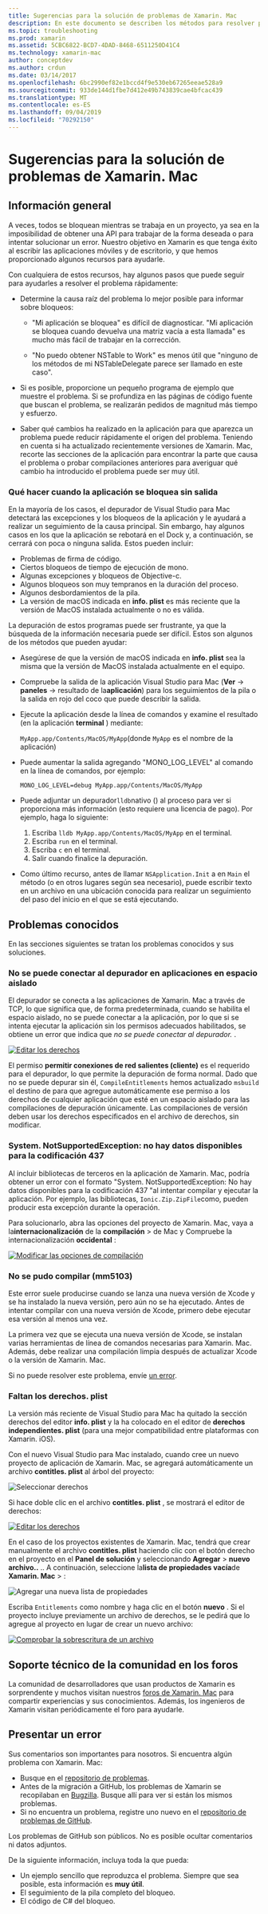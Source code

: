 ```yaml
---
title: Sugerencias para la solución de problemas de Xamarin. Mac
description: En este documento se describen los métodos para resolver problemas que se producen al desarrollar aplicaciones de Xamarin. Mac. También se describen las formas de obtener soporte técnico.
ms.topic: troubleshooting
ms.prod: xamarin
ms.assetid: 5CBC6822-BCD7-4DAD-8468-6511250D41C4
ms.technology: xamarin-mac
author: conceptdev
ms.author: crdun
ms.date: 03/14/2017
ms.openlocfilehash: 6bc2990ef82e1bccd4f9e530eb67265eeae528a9
ms.sourcegitcommit: 933de144d1fbe7d412e49b743839cae4bfcac439
ms.translationtype: MT
ms.contentlocale: es-ES
ms.lasthandoff: 09/04/2019
ms.locfileid: "70292150"
---
```

# <a name="xamarinmac-troubleshooting-tips"></a>Sugerencias para la solución de problemas de Xamarin. Mac

## <a name="overview"></a>Información general

A veces, todos se bloquean mientras se trabaja en un proyecto, ya sea en la imposibilidad de obtener una API para trabajar de la forma deseada o para intentar solucionar un error. Nuestro objetivo en Xamarin es que tenga éxito al escribir las aplicaciones móviles y de escritorio, y que hemos proporcionado algunos recursos para ayudarle.

Con cualquiera de estos recursos, hay algunos pasos que puede seguir para ayudarles a resolver el problema rápidamente:

- Determine la causa raíz del problema lo mejor posible para informar sobre bloqueos:

  - "Mi aplicación se bloquea" es difícil de diagnosticar. "Mi aplicación se bloquea cuando devuelva una matriz vacía a esta llamada" es mucho más fácil de trabajar en la corrección.

  - "No puedo obtener NSTable to Work" es menos útil que "ninguno de los métodos de mi NSTableDelegate parece ser llamado en este caso".

- Si es posible, proporcione un pequeño programa de ejemplo que muestre el problema. Si se profundiza en las páginas de código fuente que buscan el problema, se realizarán pedidos de magnitud más tiempo y esfuerzo.

- Saber qué cambios ha realizado en la aplicación para que aparezca un problema puede reducir rápidamente el origen del problema. Teniendo en cuenta si ha actualizado recientemente versiones de Xamarin. Mac, recorte las secciones de la aplicación para encontrar la parte que causa el problema o probar compilaciones anteriores para averiguar qué cambio ha introducido el problema puede ser muy útil.


### <a name="what-to-do-when-your-app-crashes-with-no-output"></a>Qué hacer cuando la aplicación se bloquea sin salida

En la mayoría de los casos, el depurador de Visual Studio para Mac detectará las excepciones y los bloqueos de la aplicación y le ayudará a realizar un seguimiento de la causa principal. Sin embargo, hay algunos casos en los que la aplicación se rebotará en el Dock y, a continuación, se cerrará con poca o ninguna salida. Estos pueden incluir:

- Problemas de firma de código.
- Ciertos bloqueos de tiempo de ejecución de mono.
- Algunas excepciones y bloqueos de Objective-c.
- Algunos bloqueos son muy tempranos en la duración del proceso.
- Algunos desbordamientos de la pila.
- La versión de macOS indicada en **info. plist** es más reciente que la versión de MacOS instalada actualmente o no es válida.

La depuración de estos programas puede ser frustrante, ya que la búsqueda de la información necesaria puede ser difícil. Estos son algunos de los métodos que pueden ayudar:

- Asegúrese de que la versión de macOS indicada en **info. plist** sea la misma que la versión de MacOS instalada actualmente en el equipo.
- Compruebe la salida de la aplicación Visual Studio para Mac (**Ver** -> **paneles** -> resultado de la**aplicación**) para los seguimientos de la pila o la salida en rojo del coco que puede describir la salida.
- Ejecute la aplicación desde la línea de comandos y examine el resultado (en la aplicación **terminal** ) mediante:

  `MyApp.app/Contents/MacOS/MyApp`(donde `MyApp` es el nombre de la aplicación)
- Puede aumentar la salida agregando "MONO_LOG_LEVEL" al comando en la línea de comandos, por ejemplo:

  `MONO_LOG_LEVEL=debug MyApp.app/Contents/MacOS/MyApp`
- Puede adjuntar un depurador`lldb`nativo () al proceso para ver si proporciona más información (esto requiere una licencia de pago). Por ejemplo, haga lo siguiente:

  1. Escriba `lldb MyApp.app/Contents/MacOS/MyApp` en el terminal.
  2. Escriba `run` en el terminal.
  3. Escriba `c` en el terminal.
  4. Salir cuando finalice la depuración.
- Como último recurso, antes de llamar `NSApplication.Init` a en `Main` el método (o en otros lugares según sea necesario), puede escribir texto en un archivo en una ubicación conocida para realizar un seguimiento del paso del inicio en el que se está ejecutando.

## <a name="known-issues"></a>Problemas conocidos

En las secciones siguientes se tratan los problemas conocidos y sus soluciones.

### <a name="unable-to-connect-to-the-debugger-in-sandboxed-apps"></a>No se puede conectar al depurador en aplicaciones en espacio aislado

El depurador se conecta a las aplicaciones de Xamarin. Mac a través de TCP, lo que significa que, de forma predeterminada, cuando se habilita el espacio aislado, no se puede conectar a la aplicación, por lo que si se intenta ejecutar la aplicación sin los permisos adecuados habilitados, se obtiene un error que indica que *no se puede conectar al depurador.* .

[![Editar los derechos](troubleshooting-images/debug01.png "Editar los derechos")](troubleshooting-images/debug01-large.png#lightbox)

El permiso **permitir conexiones de red salientes (cliente)** es el requerido para el depurador, lo que permite la depuración de forma normal. Dado que no se puede depurar sin él, `CompileEntitlements` hemos actualizado `msbuild` el destino de para que agregue automáticamente ese permiso a los derechos de cualquier aplicación que esté en un espacio aislado para las compilaciones de depuración únicamente. Las compilaciones de versión deben usar los derechos especificados en el archivo de derechos, sin modificar.

### <a name="systemnotsupportedexception-no-data-is-available-for-encoding-437"></a>System. NotSupportedException: no hay datos disponibles para la codificación 437

Al incluir bibliotecas de terceros en la aplicación de Xamarin. Mac, podría obtener un error con el formato "System. NotSupportedException: No hay datos disponibles para la codificación 437 "al intentar compilar y ejecutar la aplicación. Por ejemplo, las bibliotecas, `Ionic.Zip.ZipFile`como, pueden producir esta excepción durante la operación.

Para solucionarlo, abra las opciones del proyecto de Xamarin. Mac, vaya a la**internacionalización** de la **compilación** > de Mac y Compruebe la internacionalización **occidental** :

[![Modificar las opciones de compilación](troubleshooting-images/issue01.png "Modificar las opciones de compilación")](troubleshooting-images/issue01-large.png#lightbox)

### <a name="failed-to-compile-mm5103"></a>No se pudo compilar (mm5103)

Este error suele producirse cuando se lanza una nueva versión de Xcode y se ha instalado la nueva versión, pero aún no se ha ejecutado. Antes de intentar compilar con una nueva versión de Xcode, primero debe ejecutar esa versión al menos una vez.

La primera vez que se ejecuta una nueva versión de Xcode, se instalan varias herramientas de línea de comandos necesarias para Xamarin. Mac. Además, debe realizar una compilación limpia después de actualizar Xcode o la versión de Xamarin. Mac.

Si no puede resolver este problema, envíe [un error](#filing-a-bug).

### <a name="missing-entitlementsplist"></a>Faltan los derechos. plist

La versión más reciente de Visual Studio para Mac ha quitado la sección derechos del editor **info. plist** y la ha colocado en el editor de **derechos independientes. plist** (para una mejor compatibilidad entre plataformas con Xamarin. iOS).

Con el nuevo Visual Studio para Mac instalado, cuando cree un nuevo proyecto de aplicación de Xamarin. Mac, se agregará automáticamente un archivo **contitles. plist** al árbol del proyecto:

![Seleccionar derechos](troubleshooting-images/entitlements01.png "Seleccionar derechos")

Si hace doble clic en el archivo **contitles. plist** , se mostrará el editor de derechos:

[![Editar los derechos](troubleshooting-images/entitlements02.png "Editar los derechos")](troubleshooting-images/entitlements02-large.png#lightbox)

En el caso de los proyectos existentes de Xamarin. Mac, tendrá que crear manualmente el archivo **contitles. plist** haciendo clic con el botón derecho en el proyecto en el **Panel de solución** y seleccionando **Agregar** > **nuevo archivo..** .. A continuación, seleccione la**lista de propiedades vacía**de **Xamarin. Mac** > :

![Agregar una nueva lista de propiedades](troubleshooting-images/entitlements03.png "Agregar una nueva lista de propiedades")

Escriba `Entitlements` como nombre y haga clic en el botón **nuevo** . Si el proyecto incluye previamente un archivo de derechos, se le pedirá que lo agregue al proyecto en lugar de crear un nuevo archivo:

[![Comprobar la sobrescritura de un archivo](troubleshooting-images/entitlements04.png "Comprobar la sobrescritura de un archivo")](troubleshooting-images/entitlements04-large.png#lightbox)

## <a name="community-support-on-the-forums"></a>Soporte técnico de la comunidad en los foros

La comunidad de desarrolladores que usan productos de Xamarin es sorprendente y muchos visitan nuestros [foros de Xamarin. Mac](http://forums.xamarin.com/categories/mac) para compartir experiencias y sus conocimientos. Además, los ingenieros de Xamarin visitan periódicamente el foro para ayudarle.

<a name="filing-a-bug"/>

## <a name="filing-a-bug"></a>Presentar un error

Sus comentarios son importantes para nosotros. Si encuentra algún problema con Xamarin. Mac:

- Busque en el [repositorio de problemas](https://github.com/xamarin/xamarin-macios/issues).
- Antes de la migración a GitHub, los problemas de Xamarin se recopilaban en [Bugzilla](https://bugzilla.xamarin.com/describecomponents.cgi). Busque allí para ver si están los mismos problemas.
- Si no encuentra un problema, registre uno nuevo en el [repositorio de problemas de GitHub](https://github.com/xamarin/xamarin-macios/issues/new).

Los problemas de GitHub son públicos. No es posible ocultar comentarios ni datos adjuntos.

De la siguiente información, incluya toda la que pueda:

- Un ejemplo sencillo que reproduzca el problema. Siempre que sea posible, esta información es **muy útil**.
- El seguimiento de la pila completo del bloqueo.
- El código de C# del bloqueo.
